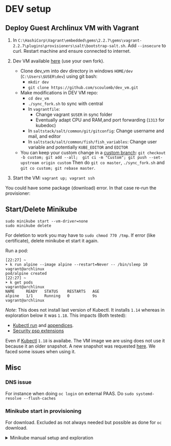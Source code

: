 # DEV setup

## Deploy Guest Archlinux VM with Vagrant 

1. In `C:\HashiCorp\Vagrant\embedded\gems\2.2.7\gems\vagrant-2.2.7\plugins\provisioners\salt\bootstrap-salt.sh`. 
Add `--insecure` to curl. Restart machine and ensure connected to internet.
2. Dev VM available [here](https://github.com/scoulomb/dev_vm?organization=scoulomb&organization=scoulomb) (use your own fork).
    - Clone dev_vm into dev directory in windows `HOME/dev` (`C:\Users\$USER\dev`) using git bash:
        - `mkdir dev`
        - `git clone https://github.com/scoulomb/dev_vm.git`
    - Make modifications in DEV VM repo:
        * `cd dev_vm`
        * `./sync_fork.sh` to sync with central
        * In `vagrantfile`: 
            * Change vagrant `$USER` in sync folder
            * Eventually adapt CPU and RAM,and port forwarding (`1313` for kubedoc)
        * In  `saltstack/salt/common/git/gitconfig`: Change username and mail, and editor
        * In `saltstack/salt/common/fish/fish_variables`: Change user variable and potentially `KUBE_EDITOR` and `EDITOR`
    - You can keep your custom change in a [custom branch](https://github.com/scoulomb/dev_vm/tree/custom):
    `git checkout -b custom; git add --all;  git ci -m "Custom"; git push --set-upstream origin custom`
    Then do `git co master`, `./sync_fork.sh` and `git co custom; git rebase master`.
    
3. Start the VM: `vagrant up; vagrant ssh`

You could have some package (download) error. 
In that case re-run the provisioner:

## Start/Delete Minikube

````buildoutcfg
sudo minikube start --vm-driver=none
sudo minikube delete
````
 
For deletion to work you may have to `sudo chmod 770 /tmp`.
If error (like certificate), delete minikube et start it again.

Run a pod:

````buildoutcfg
[22:27] ~
➤ k run alpine --image alpine --restart=Never -- /bin/sleep 10                                                                                                                vagrant@archlinux
pod/alpine created
[22:27] ~
➤ k get pods                                                                                                                                                                  vagrant@archlinux
NAME     READY   STATUS    RESTARTS   AGE
alpine   1/1     Running   0          9s                                                                                                                                                                            vagrant@archlinux
````

*Note*:
This does not install last version of Kubectl. 
It installs `1.14` whereas in exploration below it was `1.18`.
This impacts (Both tested):
- [Kubectl run](../../Master-Kubectl/0-kubectl-run-explained.md) and [appendices](../../Master-Kubectl/1-kubectl-create-explained-ressource-derived-from-pod.md).
- [Security psp extensions](../../Security/0-capabilities-bis-part3-psp-tutorial.md#create-role)

Even if [Kubectl](https://www.archlinux.org/packages/community/x86_64/kubectl/) `1.18` is availabe.
The VM image we are using does not use it because it an older snapshot.
A new snapshot was requested [here](https://github.com/archlinux/arch-boxes/issues/100).
We faced some issues when using it.

## Misc

### DNS issue 

For instance when doing `oc login` on external PAAS.
Do `sudo systemd-resolve --flush-caches`

### Minikube start in provisioning

For download. Excluded as not always needed but possible as done for `oc` download. 

<details><summary>Minikube manual setup and exploration</summary>
<p>

## Setup Kubernetes on this dev machine - Manual and deprecated procedure  

This setup is now automated and simplified in VM provision.
See https://github.com/Jiehong/dev_vm/pull/1 (and comments in vim and editor, when unset default is vi for k8s (k edit) and vim for git (commit window)).



### Setup yaourt package manager

I realized later that Aura is already there but all tuto I found for minikube are with yaourt!
Moreover Minikube is in community. It is possible to install it as well as other package with `Pacman -s`
So we did this in provisioner.
Follow this tuto: https://cloudcone.com/docs/article/install-packages-in-arch-linux-from-aur/ (Section > "install yaout using AUR")

````
sudo pacman -S --needed base-devel git wget yajl
sudo git clone https://aur.archlinux.org/package-query.git # Add sudo
cd package-query/ # May need to perform chmod
makepkg -si
git clone https://aur.archlinux.org/yaourt.git
cd yaourt/
makepkg -si
````
### Install minikube

````
yaourt -S minikube
sudo minikube start --vm-driver=none
````

This failed thus I Followed this procedure: https://www.howtoforge.com/learning-kubernetes-locally-via-minikube-on-linux-manjaro-archlinux/

````
sudo pacman -Sy libvirt qemu ebtables dnsmasq

sudo usermod -a -G libvirt $(whoami)
newgrp libvirt

sudo systemctl start libvirtd.service
sudo systemctl enable libvirtd.service
 
sudo systemctl start virtlogd.service
sudo systemctl enable virtlogd.service

sudo pacman -Sy docker-machine
yaourt -Sy docker-machine-driver-kvm2

yaourt -Sy minikube-bin kubectl-bin
````

If error re-run the command, conflcit with existing ERASE (kubectl, docker already there as deployed with Salt. Added git)


### Trying minkube (and the different driver)

#### kvm driver [Not working]

when launching minikube driver error with kvm because of nested virtulization
https://github.com/minishift/minishift/issues/3075
Thus previous install could have been simplfied 

#### Docker  driver [Certificate issue]

so use docker driver

and magic happens 
https://minikube.sigs.k8s.io/docs/drivers/docker/

````
➤ minikube start --driver=docker                                                                                                                                              vagrant@archlinux😄  minikube v1.9.2 on Arch  (vbox/amd64)
✨  Using the docker driver based on user configuration
👍  Starting control plane node m01 in cluster minikube
🚜  Pulling base image ...
🔥  Creating Kubernetes in docker container with (CPUs=2) (4 available), Memory=2200MB (3841MB available) ...
🐳  Preparing Kubernetes v1.18.0 on Docker 19.03.2 ...
    ▪ kubeadm.pod-network-cidr=10.244.0.0/16
🌟  Enabling addons: default-storageclass, storage-provisioner
🏄  Done! kubectl is now configured to use "minikube"
[22:41] ~
````

But when launching a pod, I had a pull isse

````
  Normal   Pulling      7s (x2 over 20s)  kubelet, minikube  Pulling image "nginx"
  Warning  Failed       6s (x2 over 20s)  kubelet, minikube  Failed to pull image "nginx": rpc error: code = Unknown desc = Error response from daemon: Get https://registry-1.docker.io/v2/: x509: certificate signed by unknown authority
  Warning  Failed       6s (x2 over 20s)  kubelet, minikube  Error: ErrImagePull
[23:03] ~
````

This is due to certificate issue but they are already deployed with Salt...
In doubt I re-used this proc https://github.com/scoulomb/myk8s/blob/master/Setup/MinikubeSetup/insecureCertificate.sh

Except need had to `mkdir /usr/local/share/ca-certificates/` and cmd is ` sudo update-ca-trust` with Archlinux.
Then I restart minikube but issue still there.

It is because insecure registry is correct in VM docker setup but not in the driver (kVM running in archlinux VM) 
Here is a proof


````
➤ docker pull nginx                                                                                                                                                           vagrant@archlinuxUsing default tag: latest
latest: Pulling from library/nginx
54fec2fa59d0: Pull complete
4ede6f09aefe: Pull complete
f9dc69acb465: Pull complete
Digest: sha256:86ae264c3f4acb99b2dee4d0098c40cb8c46dcf9e1148f05d3a51c4df6758c12
Status: Downloaded newer image for nginx:latest
docker.io/library/nginx:latest
````

We can try to  use `--insecure-registry` flag but it seems there is some issue with it 

````
➤ sudo systemctl restart docker                                                                                                                                               vagrant@archlinux[00:46] ~
➤ minikube delete                                                                                                                                                             vagrant@archlinux🔥  Removing /home/vagrant/.minikube/machines/minikube ...
💀  Removed all traces of the "minikube" cluster.
[00:46] ~
➤ rm -rf  ~/.minikube/machines/minikube                                                                                                                                       vagrant@archlinux[00:46] ~
[00:46] ~
➤ minikube start --driver=docker --insecure-registry "registry-1.docker.io"  # or with :443                                                                                                   vagrant@archlinux😄  minikube v1.9.2 on Arch  (vbox/amd64)
✨  Using the docker driver based on user configuration
👍  Starting control plane node m01 in cluster minikube
🚜  Pulling base image ...
🔥  Creating Kubernetes in docker container with (CPUs=2) (4 available), Memory=2200MB (3841MB available) ...
🐳  Preparing Kubernetes v1.18.0 on Docker 19.03.2 ...
    ▪ kubeadm.pod-network-cidr=10.244.0.0/16
🌟  Enabling addons: default-storageclass, storage-provisioner
🏄  Done! kubectl is now configured to use "minikube"
[00:47] ~
➤ kubectl run nginxwkkfffk --image=nginx                                                                                                                                      vagrant@archlinuxError from server (Forbidden): pods "nginxwkkfffk" is forbidden: error looking up service account default/default: serviceaccount "default" not found
                                                                                                                                                 vagrant@archlinuxNAME           READY   STATUS         RESTARTS   AGE
nginxwkkfffk   0/1     ErrImagePull   0          5s
[00:47] ~
➤
````

Still error

Issue with this flag:
- https://github.com/kubernetes/minikube/issues/4547
- https://github.com/kubernetes/minikube/issues/604

I could pull policy in local but not convnient 

strategy change

####  Use bare metal - None driver

we need to be sudo (unlike Docker where we can not)

##### Install conntrack

````
💣  Sorry, Kubernetes v1.18.0 requires conntrack to be installed in root's path
[00:49] ~
➤ sudo minikube start --driver=none                                                                                                                                           vagrant@archlinux😄  minikube v1.9.2 on Arch  (vbox/amd64)
✨  Using the none driver based on user configuration
💣  Sorry, Kubernetes v1.18.0 requires conntrack to be installed in root's path
````

Here is the package https://www.archlinux.org/packages/extra/x86_64/conntrack-tools/
 

```` 
➤ yaourt -Sy conntrack-tools                                                                                                                                                  vagrant@archlinux:: Synchronizing package databases...

➤ sudo -s                                                                                                                                                                     vagrant@archlinuxWelcome to fish, the friendly interactive shell
Type `help` for instructions on how to use fish
root@archlinux /h/vagrant# minikube start --vm-driver=none
😄  minikube v1.9.2 on Arch  (vbox/amd64)
[...]
❗  The 'none' driver is designed for experts who need to integrate with an existing VM
💡  Most users should use the newer 'docker' driver instead, which does not require root!
📘  For more information, see: https://minikube.sigs.k8s.io/docs/reference/drivers/none/

❗  kubectl and minikube configuration will be stored in /root
❗  To use kubectl or minikube commands as your own user, you may need to relocate them. For example, to overwrite your own settings, run:

    ▪ sudo mv /root/.kube /root/.minikube $HOME
    ▪ sudo chown -R $USER $HOME/.kube $HOME/.minikube

💡  This can also be done automatically by setting the env var CHANGE_MINIKUBE_NONE_USER=true
🏄  Done! kubectl is now configured to use "minikube"

root@archlinux /h/vagrant# kubectl run nginx --image=nginx
pod/nginx created
root@archlinux /h/vagrant# kubectl get pods
NAME    READY   STATUS    RESTARTS   AGE
nginx   1/1     Running   0          7s
root@archlinux /h/vagrant#



````

It is working :)

Exit root and define some aliases:

````
exit #(root)
alias k=sudo kubectl
````

And try with fish 

````
➤ k get pods                                                                                                  vagrant@archlinux
NAME    READY   STATUS    RESTARTS   AGE
nginx   1/1     Running   1          9h
````

And bash 

````
➤ bash -c 'sudo kubectl get pods'     
vagrant@archlinux
NAME    READY   STATUS    RESTARTS   AGE
nginx   1/1     Running   1          9h
````

Doing kubectl auto completions id not working with `bash -c`.


### Define permanenent fish helper (with sudo access to kubecltl and autocompletion)

Objective is to type:
- just type `k` for `sudo kubectl` # as need to be sudo for `none` driver
- And at the same type benefit for autocompetion

Equivalent to this in bash:
https://github.com/scoulomb/myk8s/blob/master/Setup/MinikubeSetup/setupBash.sh

#### Install an editor

https://aur.archlinux.org/packages/vim-vi/: `yaourt -Sy vim-vi`.

#### Write fish function for dummies

Locate function here `cd ~/.config/fish`
Source not needed if fish restart
However for function to be sourced at fish start make 1 func per file, with file name == func name

Some basics: https://github.com/razzius/fish-functions/blob/master/functions/any-arguments.fish

#### Basic fish functions

````
echo 'function minikube_reset
   sudo minikube delete
   sudo minikube start --driver=none
   #alias k=\'sudo kubectl\'
end' >  ~/.config/fish/functions/minikube_reset.fish

echo 'function kgpo
   sudo kubectl get pods
end' >  ~/.config/fish/functions/kgpo.fish
````

#### Aliases with autocompletion

##### Auto-completion

I will use the [`kubectl.fish`](https://gist.github.com/terlar/28e1c2e4ac9a27be7a5950306bf45ab2).
And copy it here `~/.config/fish/functions/kubectl.fish`.

##### Aliasing

###### Bad solution

This will not work with autocompeltion
````
echo 'function kk
   eval sudo kubectl $argv
end' >  kk.fish

```` 
This needs to ne run every session

````
function k_alias
    alias k='sudo kubectl'
end
````
##### Best solution

From https://gist.github.com/tikolakin/d59b4fc87c0af9720d0d

````
alias k='sudo kubectl'  
funcsave k
````

this will create k.fish

Try 

````
$ vagrant ssh
Last login: Fri May  1 12:13:51 2020 from 10.0.2.2
Welcome to fish, the friendly interactive shell
Type `help` for instructions on how to use fish
[12:20] ~
➤ k get clusters                                                                                              vagrant@archlinuxclusters                  (Resource Type)  limitranges             (Resource Type)  replicationcontrollers  (Resource Type)
componentstatuses         (Resource Type)  namespaces              (Resource Type)  resourcequotas          (Resource Type)
configmaps                (Resource Type)  networkpolicies         (Resource Type)  secrets                 (Resource Type)
daemonsets                (Resource Type)  nodes                   (Resource Type)  serviceaccounts         (Resource Type)
deployments               (Resource Type)  persistentvolumeclaims  (Resource Type)  services                (Resource Type)
endpoints                 (Resource Type)  persistentvolumes       (Resource Type)  statefulsets            (Resource Type)
events                    (Resource Type)  pods                    (Resource Type)  storageclasses          (Resource Type)
horizontalpodautoscalers  (Resource Type)  podsecuritypolicies     (Resource Type)  thirdpartyresources     (Resource Type)
ingresses                 (Resource Type)  podtemplates            (Resource Type)
jobs                      (Resource Type)  replicasets             (Resource Type)
````

Autcompletion is working with aliasing


</p>
</details>
